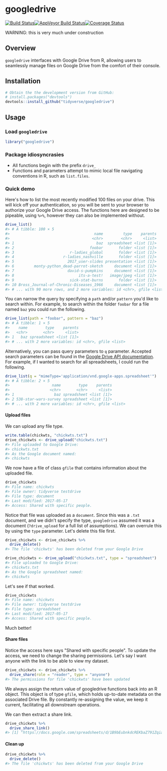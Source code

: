 
<!-- README.md is generated from README.Rmd. Please edit that file -->
googledrive
===========

[![Build Status](https://travis-ci.org/tidyverse/googledrive.svg?branch=master)](https://travis-ci.org/tidyverse/googledrive)[![AppVeyor Build Status](https://ci.appveyor.com/api/projects/status/github/tidyverse/googledrive?branch=master&svg=true)](https://ci.appveyor.com/project/tidyverse/googledrive)[![Coverage Status](https://img.shields.io/codecov/c/github/tidyverse/googledrive/master.svg)](https://codecov.io/github/tidyverse/googledrive?branch=master)

WARNING: this is very much under construction

Overview
--------

`googledrive` interfaces with Google Drive from R, allowing users to seamlessly manage files on Google Drive from the comfort of their console.

Installation
------------

``` r
# Obtain the the development version from GitHub:
# install.packages("devtools")
devtools::install_github("tidyverse/googledrive")
```

Usage
-----

### Load `googledrive`

``` r
library("googledrive")
```

### Package idiosyncrasies

-   All functions begin with the prefix `drive_`
-   Functions and parameters attempt to mimic local file navigating conventions in R, such as `list.files`.

### Quick demo

Here's how to list the most recently modified 100 files on your drive. This will kick off your authentication, so you will be sent to your browser to authorize your Google Drive access. The functions here are designed to be pipeable, using `%>%`, however they can also be implemented without.

``` r
drive_list()
#> # A tibble: 100 × 5
#>                                      name         type    parents
#>                                     <chr>        <chr>     <list>
#> 1                                     baz  spreadsheet <list [1]>
#> 2                                  foobar       folder <list [1]>
#> 3                         r-ladies_global       folder <list [1]>
#> 4                      r-ladies_nashville       folder <list [1]>
#> 5                        2017_user-slides presentation <list [1]>
#> 6         monty-python_dead-parrot-sketch     document <list [1]>
#> 7                        david-s-pumpkins     document <list [1]>
#> 8                             its-a-test!   image/jpeg <list [1]>
#> 9                         sick-stat-burns       folder <list [1]>
#> 10 Bross_Journal-of-Chronic-Diseases_1966     document <list [1]>
#> # ... with 90 more rows, and 2 more variables: id <chr>, gfile <list>
```

You can narrow the query by specifying a `path` and/or `pattern` you'd like to search within. For example, to search within the folder `foobar` for a file named `baz` you could run the following.

``` r
drive_list(path = "foobar", pattern = "baz")
#> # A tibble: 1 × 5
#>    name        type    parents
#>   <chr>       <chr>     <list>
#> 1   baz spreadsheet <list [1]>
#> # ... with 2 more variables: id <chr>, gfile <list>
```

Alternatively, you can pass query parameters to `q` parameter. Accepted search parameters can be found in the [Google Drive API documentation](https://developers.google.com/drive/v3/web/search-parameters). For example, if I wanted to search for all spreadsheets, I could run the following.

``` r
drive_list(q = "mimeType='application/vnd.google-apps.spreadsheet'")
#> # A tibble: 2 × 5
#>                   name        type    parents
#>                  <chr>       <chr>     <list>
#> 1                  baz spreadsheet <list [1]>
#> 2 538-star-wars-survey spreadsheet <list [1]>
#> # ... with 2 more variables: id <chr>, gfile <list>
```

#### Upload files

We can upload any file type.

``` r
write.table(chickwts, "chickwts.txt")
drive_chickwts <- drive_upload("chickwts.txt")
#> File uploaded to Google Drive: 
#> chickwts.txt 
#> As the Google document named:
#> chickwts
```

We now have a file of class `gfile` that contains information about the uploaded file.

``` r
drive_chickwts
#> File name: chickwts 
#> File owner: tidyverse testdrive 
#> File type: document 
#> Last modified: 2017-05-17 
#> Access: Shared with specific people.
```

Notice that file was uploaded as a `document`. Since this was a `.txt` document, and we didn't specify the type, `googledrive` assumed it was a document (`?drive_upload` for a full list of assumptions). We can overrule this by using the `type` parameter. Let's delete this file first.

``` r
drive_chickwts <- drive_chickwts %>%
  drive_delete()
#> The file 'chickwts' has been deleted from your Google Drive
```

``` r
drive_chickwts <- drive_upload("chickwts.txt", type = "spreadsheet")
#> File uploaded to Google Drive: 
#> chickwts.txt 
#> As the Google spreadsheet named:
#> chickwts
```

Let's see if that worked.

``` r
drive_chickwts
#> File name: chickwts 
#> File owner: tidyverse testdrive 
#> File type: spreadsheet 
#> Last modified: 2017-05-17 
#> Access: Shared with specific people.
```

Much better!

#### Share files

Notice the access here says "Shared with specific people". To update the access, we need to change the sharing permissions. Let's say I want anyone with the link to be able to view my dataset.

``` r
drive_chickwts <- drive_chickwts %>%
  drive_share(role = "reader", type = "anyone")
#> The permissions for file 'chickwts' have been updated
```

We always assign the return value of googledrive functions back into an R object. This object is of type `gfile`, which holds up-to-date metadata on the associated Drive file. By constantly re-assigning the value, we keep it current, facilitating all downstream operations.

We can then extract a share link.

``` r
drive_chickwts %>%
  drive_share_link()
#> [1] "https://docs.google.com/spreadsheets/d/1B9bEubnkdcREKbaZ791Zqiapy95Mb3tSmYjsd5rp0Dg/edit?usp=drivesdk"
```

#### Clean up

``` r
drive_chickwts %>%
  drive_delete()
#> The file 'chickwts' has been deleted from your Google Drive
```
